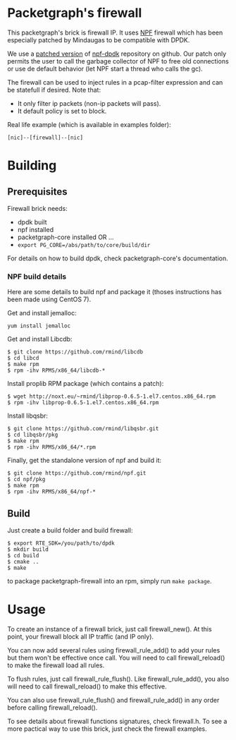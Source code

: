 # Packetgraph's firewall

This packetgraph's brick is firewall IP.
It uses [NPF](http://www.netbsd.org/~rmind/npf/) firewall which has been
especially patched by Mindaugas to be compatible with DPDK.

We use a [patched version](https://github.com/outscale/npf) of
[npf-dpdk](https://github.com/rmind/npf) repository on github.
Our patch only permits the user to call the garbage collector of NPF to free
old connections or use de default behavior (let NPF start a thread who calls the
gc).

The firewall can be used to inject rules in a pcap-filter expression and
can be statefull if desired.
Note that:
- It only filter ip packets (non-ip packets will pass).
- It default policy is set to block.

Real life example (which is available in examples folder):

```
[nic]--[firewall]--[nic]
```

# Building

## Prerequisites

Firewall brick needs:

- dpdk built
- npf installed
- packetgraph-core installed OR ...
- ```export PG_CORE=/abs/path/to/core/build/dir```

For details on how to build dpdk, check packetgraph-core's documentation.

### NPF build details

Here are some details to build npf and package it (thoses instructions
has been made using CentOS 7).

Get and install jemalloc:
```
yum install jemalloc
```

Get and install Libcdb:
```
$ git clone https://github.com/rmind/libcdb
$ cd libcd
$ make rpm
$ rpm -ihv RPMS/x86_64/libcdb-*
```

Install proplib RPM package (which contains a patch):
```
$ wget http://noxt.eu/~rmind/libprop-0.6.5-1.el7.centos.x86_64.rpm
$ rpm -ihv libprop-0.6.5-1.el7.centos.x86_64.rpm
```

Install libqsbr:
```
$ git clone https://github.com/rmind/libqsbr.git
$ cd libqsbr/pkg
$ make rpm
$ rpm -ihv RPMS/x86_64/*.rpm
```

Finally, get the standalone version of npf and build it:
```
$ git clone https://github.com/rmind/npf.git
$ cd npf/pkg
$ make rpm
$ rpm -ihv RPMS/x86_64/npf-*
```

## Build

Just create a build folder and build firewall:

```
$ export RTE_SDK=/you/path/to/dpdk
$ mkdir build
$ cd build
$ cmake ..
$ make
```

to package packetgraph-firewall into an rpm, simply run ```make package```.

# Usage

To create an instance of a firewall brick, just call firewall_new(). At this
point, your firewall block all IP traffic (and IP only).

You can now add several rules using firewall_rule_add() to add your rules but
them won't be effective once call. You will need to call firewall_reload()
to make the firewall load all rules.

To flush rules, just call firewall_rule_flush(). Like firewall_rule_add(), you
also will need to call firewall_reload() to make this effective.

You can also use firewall_rule_flush() and firewall_rule_add() in any order
before calling firewall_reload().

To see details about firewall functions signatures, check firewall.h.
To see a more pactical way to use this brick, just check the firewall examples.

